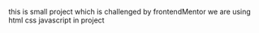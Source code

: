 this is small project which is challenged by frontendMentor 
we are using html css javascript in project
